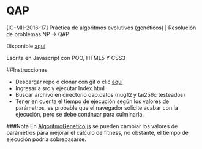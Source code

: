 # QAP
[IC-MII-2016-17] Práctica de algoritmos evolutivos (genéticos) | Resolución de problemas NP -> QAP 

Disponible [aquí](https://mmaguero.github.io/QAP/Index.html)

Escrita en Javascript con POO, HTML5 Y CSS3

##Instrucciones
+ Descargar repo o clonar con git o clic [aquí](https://mmaguero.github.io/QAP/Index.html)
+ Ingresar a src y ejecutar Index.html
+ Buscar archivo en directorio qap.datos (nug12 y tai256c testeados)
+ Tener en cuenta el tiempo de ejecución según los valores de parámetros, es probable que el navegador solicite acabar con la ejecución, pero se debe continuar para culminarla.

###Nota
En [AlgoritmoGenetico.js](src/AlgoritmoGenetico.js) se pueden cambiar los valores de parámetros para mejorar el cálculo de fitness, no obstante, el tiempo de ejecución podría sobrepasarse.
